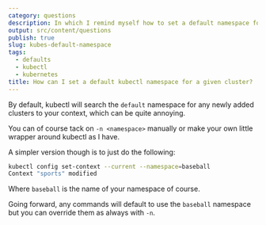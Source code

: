 ```yaml
---
category: questions
description: In which I remind myself how to set a default namespace for Kubernetes
output: src/content/questions
publish: true
slug: kubes-default-namespace
tags:
  - defaults
  - kubectl
  - kubernetes
title: How can I set a default kubectl namespace for a given cluster?
---
```

By default, kubectl will search the `default` namespace for any newly added clusters to your context, which can be quite annoying.

You can of course tack on `-n <namespace>` manually or make your own little wrapper around kubectl as I have.

A simpler version though is to just do the following:

```bash
kubectl config set-context --current --namespace=baseball
Context "sports" modified
```

Where `baseball` is the name of your namespace of course.

Going forward, any commands will default to use the `baseball` namespace but you can override them as always with `-n`.
